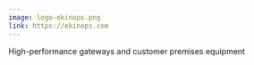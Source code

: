 ```yaml
---
image: logo-ekinops.png
link: https://ekinops.com
---
```


High-performance gateways and customer premises equipment
